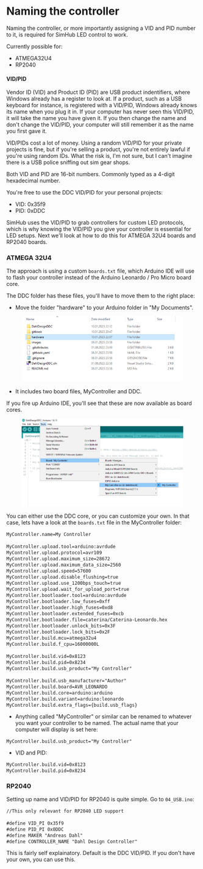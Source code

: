 # Naming the controller

Naming the controller, or more importantly assigning a VID and PID number to it, is required for SimHub LED control to work.&#x20;

Currently possible for:

* ATMEGA32U4
* RP2040

#### VID/PID

Vendor ID (VID) and Product ID (PID) are USB product indentifiers, where Windows already has a register to look at. If a product, such as a USB keyboard for instance, is registered with a VID/PID, Windows already knows its name when you plug it in. If your computer has never seen this VID/PID, it will take the name you have given it. If you then change the name and don't change the VID/PID, your computer will still remember it as the name you first gave it.&#x20;

VID/PIDs cost a lot of money. Using a random VID/PID for your private projects is fine, but if you're selling a product, you're not entirely lawful if you're using random IDs. What the risk is, I'm not sure, but I can't imagine there is a USB police sniffing out sim gear shops.&#x20;

Both VID and PID are 16-bit numbers. Commonly typed as a 4-digit hexadecimal number.&#x20;

You're free to use the DDC VID/PID for your personal projects:

* VID: 0x35f9
* PID: 0xDDC

SimHub uses the VID/PID to grab controllers for custom LED protocols, which is why knowing the VID/PID you give your controller is essential for LED setups. Next we'll look at how to do this for ATMEGA 32U4 boards and RP2040 boards.

### ATMEGA 32U4

The approach is using a custom `boards.txt` file, which Arduino IDE will use to flash your controller instead of the Arduino Leonardo / Pro Micro board core.&#x20;

The DDC folder has these files, you'll have to move them to the right place:

* Move the folder "hardware" to your Arduino folder in "My Documents".&#x20;

<figure><img src="../.gitbook/assets/image (1) (5) (1).png" alt=""><figcaption></figcaption></figure>

* It includes two board files, MyController and DDC.&#x20;

If you fire up Arduino IDE, you'll see that these are now available as board cores.

<figure><img src="../.gitbook/assets/image (1).png" alt=""><figcaption></figcaption></figure>

You can either use the DDC core, or you can customize your own. In that case, lets have a look at the `boards.txt` file in the MyController folder:

```
MyController.name=My Controller
        
MyController.upload.tool=arduino:avrdude
MyController.upload.protocol=avr109
MyController.upload.maximum_size=28672
MyController.upload.maximum_data_size=2560
MyController.upload.speed=57600
MyController.upload.disable_flushing=true
MyController.upload.use_1200bps_touch=true
MyController.upload.wait_for_upload_port=true
MyController.bootloader.tool=arduino:avrdude
MyController.bootloader.low_fuses=0xff
MyController.bootloader.high_fuses=0xd8
MyController.bootloader.extended_fuses=0xcb
MyController.bootloader.file=caterina/Caterina-Leonardo.hex
MyController.bootloader.unlock_bits=0x3F
MyController.bootloader.lock_bits=0x2F     
MyController.build.mcu=atmega32u4
MyController.build.f_cpu=16000000L

MyController.build.vid=0x8123
MyController.build.pid=0x8234
MyController.build.usb_product="My Controller"

MyController.build.usb_manufacturer="Author"
MyController.build.board=AVR_LEONARDO
MyController.build.core=arduino:arduino
MyController.build.variant=arduino:leonardo
MyController.build.extra_flags={build.usb_flags}
```

* Anything called "MyController" or similar can be renamed to whatever you want your controller to be named. The actual name that your computer will display is set here:

```
MyController.build.usb_product="My Controller"
```

* VID and PID:

```
MyController.build.vid=0x8123
MyController.build.pid=0x8234
```



### RP2040

Setting up name and VID/PID for RP2040 is quite simple. Go to `04_USB.ino`:

```
//This only relevant for RP2040 LED support

#define VID_PI 0x35f9
#define PID_PI 0x0DDC
#define MAKER "Andreas Dahl"
#define CONTROLLER_NAME "Dahl Design Controller"
```

This is fairly self explainatory. Default is the DDC VID/PID. If you don't have your own, you can use this.&#x20;



